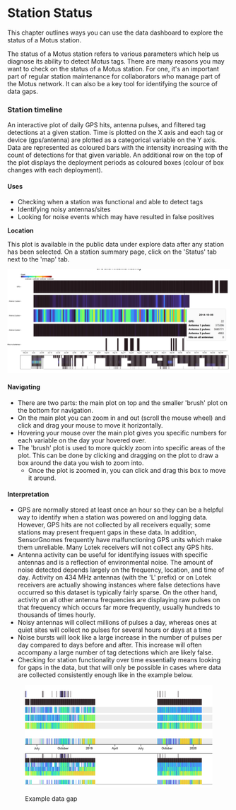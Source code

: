 # Station Status

This chapter outlines ways you can use the data dashboard to explore the status of a Motus station.

The status of a Motus station refers to various parameters which help us diagnose its ability to detect Motus tags. There are many reasons you may want to check on the status of a Motus station. For one, it's an important part of regular station maintenance for collaborators who manage part of the Motus network. It can also be a key tool for identifying the source of data gaps.

### **Station timeline**

An interactive plot of daily GPS hits, antenna pulses, and filtered tag detections at a given station. Time is plotted on the X axis and each tag or device (gps/antenna) are plotted as a categorical variable on the Y axis. Data are represented as coloured bars with the intensity increasing with the count of detections for that given variable. An additional row on the top of the plot displays the deployment periods as coloured boxes (colour of box changes with each deployment).

#### Uses

* Checking when a station was functional and able to detect tags
* Identifying noisy antennas/sites
* Looking for noise events which may have resulted in false positives

**Location**

This plot is available in the public data under explore data after any station has been selected. On a station summary page, click on the 'Status' tab next to the 'map' tab.

![](<../.gitbook/assets/image (5).png>)

#### Navigating&#x20;

* There are two parts: the main plot on top and the smaller 'brush' plot on the bottom for navigation.&#x20;
* On the main plot you can zoom in and out (scroll the mouse wheel) and click and drag your mouse to move it horizontally.&#x20;
* Hovering your mouse over the main plot gives you specific numbers for each variable on the day your hovered over.&#x20;
* The 'brush' plot is used to more quickly zoom into specific areas of the plot. This can be done by clicking and dragging on the plot to draw a box around the data you wish to zoom into.&#x20;
  * Once the plot is zoomed in, you can click and drag this box to move it around.

#### Interpretation

* GPS are normally stored at least once an hour so they can be a helpful way to identify when a station was powered on and logging data. However, GPS hits are not collected by all receivers equally; some stations may present frequent gaps in these data. In addition, SensorGnomes frequently have malfunctioning GPS units which make them unreliable. Many Lotek receivers will not collect any GPS hits.
* Antenna activity can be useful for identifying issues with specific antennas and is a reflection of environmental noise. The amount of noise detected depends largely on the frequency, location, and time of day. Activity on 434 MHz antennas (with the 'L' prefix) or on Lotek receivers are actually showing instances where false detections have occurred so this dataset is typically fairly sparse. On the other hand, activity on all other antenna frequencies are displaying raw pulses on that frequency which occurs far more frequently, usually hundreds to thousands of times hourly. &#x20;
* Noisy antennas will collect millions of pulses a day, whereas ones at quiet sites will collect no pulses for several hours or days at a time
* Noise bursts will look like a large increase in the number of pulses per day compared to days before and after. This increase will often accompany a large number of tag detections which are likely false.
* Checking for station functionality over time essentially means looking for gaps in the data, but that will only be possible in cases where data are collected consistently enough like in the example below.&#x20;

<figure><img src="../.gitbook/assets/image (18).png" alt=""><figcaption><p>Example data gap</p></figcaption></figure>

